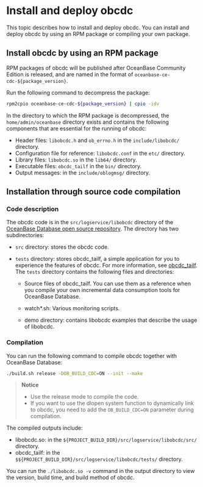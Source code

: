 # Install and deploy obcdc

This topic describes how to install and deploy obcdc. You can install and deploy obcdc by using an RPM package or compiling your own package.

## Install obcdc by using an RPM package

RPM packages of obcdc will be published after OceanBase Community Edition is released, and are named in the format of `oceanbase-ce-cdc-${package_version}`. <!-- For details, see [OceanBase Community Edition release notes](https://github.com/oceanbase/oceanbase/releases). -->

Run the following command to decompress the package:

```bash
rpm2cpio oceanbase-ce-cdc-${package_version} | cpio -idv
```

In the directory to which the RPM package is decompressed, the `home/admin/oceanbase` directory exists and contains the following components that are essential for the running of obcdc:

* Header files: `libobcdc.h` and `ob_errno.h` in the `include/libobcdc/` directory.
* Configuration file for reference: `libobcdc.conf` in the `etc/` directory.
* Library files: `libobcdc.so` in the `lib64/` directory.
* Executable files: `obcdc_tailf` in the `bin/` directory.
* Output messages: in the `include/oblogmsg/` directory.

## Installation through source code compilation

### Code description

The obcdc code is in the `src/logservice/libobcdc` directory of the [OceanBase Database open source repository](https://github.com/oceanbase/oceanbase). The directory has two subdirectories:

* `src` directory: stores the obcdc code.
* `tests` directory: stores obcdc_tailf, a simple application for you to experience the features of obcdc. For more information, see [obcdc_tailf](3.obcdc_tailf.md). The `tests` directory contains the following files and directories:

   * Source files of obcdc_tailf. You can use them as a reference when you compile your own incremental data consumption tools for OceanBase Database.

   * watch\*.sh: Various monitoring scripts.

   * demo directory: contains libobcdc examples that describe the usage of libobcdc.

### Compilation

You can run the following command to compile obcdc together with OceanBase Database:

```bash
./build.sh release -DOB_BUILD_CDC=ON --init --make
```

> **Notice**
>
> * Use the release mode to compile the code.
> * If you want to use the dlopen system function to dynamically link to obcdc, you need to add the `OB_BUILD_CDC=ON` parameter during compilation.

The compiled outputs include:

* <span>libobcdc.so</span>: in the `${PROJECT_BUILD_DIR}/src/logservice/libobcdc/src/` directory.
* obcdc_tailf: in the `$${PROJECT_BUILD_DIR}/src/logservice/libobcdc/tests/` directory.

You can run the `./libobcdc.so -v` command in the output directory to view the version, build time, and build method of obcdc.

